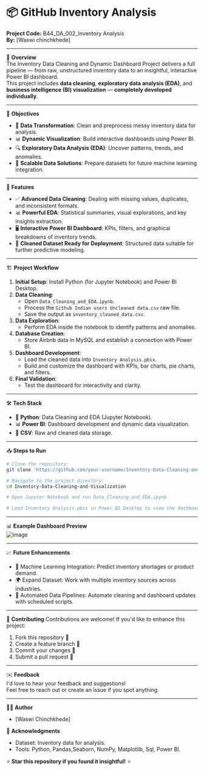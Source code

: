 # 📦 GitHub Inventory Analysis 
**Project Code:** B44_DA_002_Inventory Analysis  
**By:** [Waswi chinchkhede]

---

🚀 **Overview**  
The Inventory Data Cleaning and Dynamic Dashboard Project delivers a full pipeline — from raw, unstructured inventory data to an insightful, interactive Power BI dashboard.  
This project includes **data cleaning**, **exploratory data analysis (EDA)**, and **business intelligence (BI) visualization** — **completely developed individually**.

---

🎯 **Objectives**
- 📡 **Data Transformation**: Clean and preprocess messy inventory data for analysis.
- 📊 **Dynamic Visualization**: Build interactive dashboards using Power BI.
- 🔍 **Exploratory Data Analysis (EDA)**: Uncover patterns, trends, and anomalies.
- 🚀 **Scalable Data Solutions**: Prepare datasets for future machine learning integration.

---

📌 **Features**
- ✅ **Advanced Data Cleaning**: Dealing with missing values, duplicates, and inconsistent formats.
- 📊 **Powerful EDA**: Statistical summaries, visual explorations, and key insights extraction.
- 🖥️ **Interactive Power BI Dashboard**: KPIs, filters, and graphical breakdowns of inventory trends.
- 🚀 **Cleaned Dataset Ready for Deployment**: Structured data suitable for further predictive modeling.

---

🏗️ **Project Workflow**
1. **Initial Setup**: Install Python (for Jupyter Notebook) and Power BI Desktop.
2. **Data Cleaning**:  
   - Open `Data_Cleaning_and_EDA.ipynb`.
   - Process the `Github Indian users Uncleaned data.csv` raw file.
   - Save the output as `inventory_cleaned_data.csv`.
3. **Data Exploration**:  
   - Perform EDA inside the notebook to identify patterns and anomalies.
4. **Database Creation**:
   - Store Airbnb data in MySQL and establish a connection with Power BI.
5. **Dashboard Development**:  
   - Load the cleaned data into `Inventory Analysis.pbix`.
   - Build and customize the dashboard with KPIs, bar charts, pie charts, and filters.
6. **Final Validation**:  
   - Test the dashboard for interactivity and clarity.

---

🛠️ **Tech Stack**
- 🐍 **Python**: Data Cleaning and EDA (Jupyter Notebook).
- 📊 **Power BI**: Dashboard development and dynamic data visualization.
- 📄 **CSV**: Raw and cleaned data storage.

---

📥 **Steps to Run**
```bash
# Clone the repository:
git clone 'https://github.com/your-username/Inventory-Data-Cleaning-and-Visualization'

# Navigate to the project directory:
cd Inventory-Data-Cleaning-and-Visualization

# Open Jupyter Notebook and run Data_Cleaning_and_EDA.ipynb

# Load Inventory Analysis.pbix in Power BI Desktop to view the dashboard
```

---

📊 **Example Dashboard Preview**  
![image](https://github.com/user-attachments/assets/9f785111-3ee7-4727-9022-cbe2f5b3b1c9)

---

📈 **Future Enhancements**
- 🚀 Machine Learning Integration: Predict inventory shortages or product demand.
- 🌍 Expand Dataset: Work with multiple inventory sources across industries.
- 🔄 Automated Data Pipelines: Automate cleaning and dashboard updates with scheduled scripts.

---

📢 **Contributing**
Contributions are welcome! If you'd like to enhance this project:
1. Fork this repository 📌
2. Create a feature branch 🚀
3. Commit your changes 📝
4. Submit a pull request 🔄

---

✉️ **Feedback**  
I'd love to hear your feedback and suggestions!  
Feel free to reach out or create an issue if you spot anything.

---

👨‍💻 **Author**
- [Waswi Chinchkhede]

🤝 **Acknowledgments**
- Dataset: Inventory data for analysis.
- Tools: Python, Pandas,Seaborn, NumPy, Matplotlib, Sql,  Power BI.

⭐ **Star this repository if you found it insightful!** ⭐
